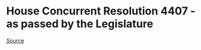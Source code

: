 # House Concurrent Resolution 4407 - as passed by the Legislature

[Source](http://lawfilesext.leg.wa.gov/biennium/2021-22/Pdf/Bills/House%20Passed%20Legislature/4407.PL.pdf)